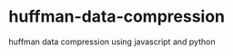 huffman-data-compression
========================

huffman data compression using javascript and python
